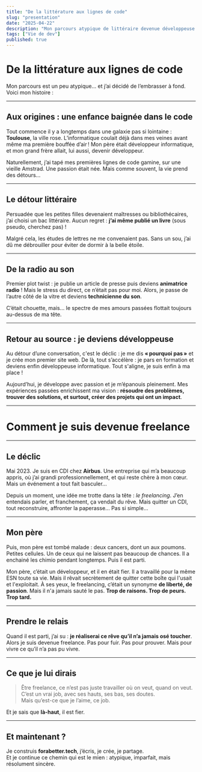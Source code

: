 ```yaml
---
title: "De la littérature aux lignes de code"
slug: "presentation"
date: "2025-04-22"
description: "Mon parcours atypique de littéraire devenue développeuse freelance"
tags: ["Vie de dev"]
published: true
---
```


# De la littérature aux lignes de code

Mon parcours est un peu atypique... et j’ai décidé de l’embrasser à fond. Voici mon histoire :

---

## Aux origines : une enfance baignée dans le code

Tout commence il y a longtemps dans une galaxie pas si lointaine : **Toulouse**, la ville rose. L’informatique coulait déjà dans mes veines avant même ma première bouffée d’air ! Mon père était développeur informatique, et mon grand frère allait, lui aussi, devenir développeur.

Naturellement, j’ai tapé mes premières lignes de code gamine, sur une vieille Amstrad. Une passion était née. 
Mais comme souvent, la vie prend des détours...

---

## Le détour littéraire

Persuadée que les petites filles devenaient maîtresses ou bibliothécaires, j’ai choisi un bac littéraire. Aucun regret : **j’ai même publié un livre** (sous pseudo, cherchez pas) !

Malgré cela, les études de lettres ne me convenaient pas. Sans un sou, j’ai dû me débrouiller pour éviter de dormir à la belle étoile.

---

## De la radio au son

Premier plot twist : je publie un article de presse puis deviens **animatrice radio** ! Mais le stress du direct, ce n’était pas pour moi. Alors, je passe de l’autre côté de la vitre et deviens **technicienne du son**.

C’était chouette, mais... le spectre de mes amours passées flottait toujours au-dessus de ma tête. 

---

## Retour au source : je deviens développeuse

Au détour d’une conversation, c'est le déclic : je me dis **« pourquoi pas »** et je crée mon premier site web. De là, tout s’accélère : je pars en formation et deviens enfin développeuse informatique. Tout s'aligne, je suis enfin à ma place !

Aujourd’hui, je développe avec passion et je m’épanouis pleinement. Mes expériences passées enrichissent ma vision : **résoudre des problèmes, trouver des solutions, et surtout, créer des projets qui ont un impact**.

---

# Comment je suis devenue freelance

---

## Le déclic

Mai 2023. Je suis en CDI chez **Airbus**. Une entreprise qui m’a beaucoup appris, où j’ai grandi professionnellement, et qui reste chère à mon cœur. Mais un événement a tout fait basculer...

Depuis un moment, une idée me trotte dans la tête : *le freelancing*. J’en entendais parler, et franchement, ça vendait du rêve. Mais quitter un CDI, tout reconstruire, affronter la paperasse... Pas si simple...

---

## Mon père

Puis, mon père est tombé malade : deux cancers, dont un aux poumons. Petites cellules. Un de ceux qui ne laissent pas beaucoup de chances. Il a enchainé les chimio pendant longtemps. Puis il est parti.

Mon père, c’était un développeur, et il en était fier. Il a travaillé pour la même ESN toute sa vie. Mais il rêvait secrètement de quitter cette boîte qui l'usait et l'exploitait. À ses yeux, le freelancing, c’était un synonyme **de liberté, de passion**. Mais il n'a jamais sauté le pas. **Trop de raisons. Trop de peurs. Trop tard.**

---

## Prendre le relais

Quand il est parti, j’ai su : **je réaliserai ce rêve qu’il n’a jamais osé toucher**. Alors je suis devenue freelance. Pas pour fuir. Pas pour prouver. Mais pour vivre ce qu’il n’a pas pu vivre.

---

## Ce que je lui dirais

> Être freelance, ce n’est pas juste travailler où on veut, quand on veut.  
> C’est un vrai job, avec ses hauts, ses bas, ses doutes.  
> Mais qu’est-ce que je l’aime, ce job.

Et je sais que **là-haut**, il est fier.

---

## Et maintenant ?

Je construis **forabetter.tech**, j’écris, je crée, je partage.  
Et je continue ce chemin qui est le mien : atypique, imparfait, mais résolument sincère.
